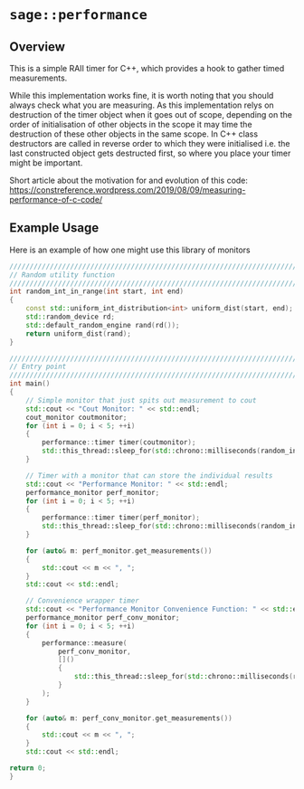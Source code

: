 # `sage::performance`

## Overview
This is a simple RAII timer for C++, which provides a hook to gather timed measurements.

While this implementation works fine, it is worth noting that you should always check what you are measuring. As this implementation relys on destruction of the timer object when it goes out of scope, depending on the order of initialisation of other objects in the scope it may time the destruction of these other objects in the same scope. In C++ class destructors are called in reverse order to which they were initialised i.e. the last constructed object gets destructed first, so where you place your timer might be important.

Short article about the motivation for and evolution of this code: https://constreference.wordpress.com/2019/08/09/measuring-performance-of-c-code/

## Example Usage
Here is an example of how one might use this library of monitors

```c++
////////////////////////////////////////////////////////////////////////////////////
// Random utility function
////////////////////////////////////////////////////////////////////////////////////
int random_int_in_range(int start, int end)
{
    const std::uniform_int_distribution<int> uniform_dist(start, end);
    std::random_device rd;
    std::default_random_engine rand(rd());
    return uniform_dist(rand);
}

////////////////////////////////////////////////////////////////////////////////////
// Entry point
////////////////////////////////////////////////////////////////////////////////////
int main()
{
    // Simple monitor that just spits out measurement to cout
    std::cout << "Cout Monitor: " << std::endl;
    cout_monitor coutmonitor;
    for (int i = 0; i < 5; ++i)
    {
        performance::timer timer(coutmonitor);
        std::this_thread::sleep_for(std::chrono::milliseconds(random_int_in_range(0, 1000)));
    }

    // Timer with a monitor that can store the individual results
    std::cout << "Performance Monitor: " << std::endl;
    performance_monitor perf_monitor;
    for (int i = 0; i < 5; ++i)
    {
        performance::timer timer(perf_monitor);
        std::this_thread::sleep_for(std::chrono::milliseconds(random_int_in_range(0, 1000)));
    }

    for (auto& m: perf_monitor.get_measurements())
    {
        std::cout << m << ", ";
    }
    std::cout << std::endl;

    // Convenience wrapper timer
    std::cout << "Performance Monitor Convenience Function: " << std::endl;
    performance_monitor perf_conv_monitor;
    for (int i = 0; i < 5; ++i)
    {
        performance::measure(
            perf_conv_monitor,
            []()
            {
                std::this_thread::sleep_for(std::chrono::milliseconds(random_int_in_range(0, 1000)));
            }
        );
    }

    for (auto& m: perf_conv_monitor.get_measurements())
    {
        std::cout << m << ", ";
    }
    std::cout << std::endl;

return 0;
}

```